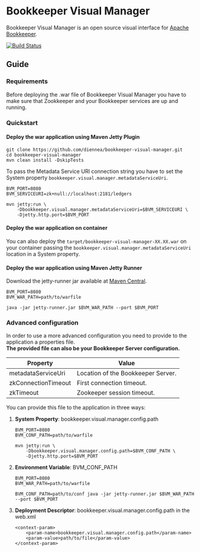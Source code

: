 # Bookkeeper Visual Manager

Bookkeeper Visual Manager is an open source visual interface for [Apache
Bookkeeper](https://bookkeeper.apache.org/).

[![Build Status](https://travis-ci.org/diennea/bookkeeper-visual-manager.svg?branch=master)](https://travis-ci.org/apache/bookkeeper)

## Guide

### Requirements

Before deploying the .war file of Bookkeeper Visual Manager you have to make
sure that Zookkeeper and your Bookkeeper services are up and running.

### Quickstart

#### Deploy the war application using Maven Jetty Plugin
~~~~
git clone https://github.com/diennea/bookkeeper-visual-manager.git
cd bookkeeper-visual-manager
mvn clean install -DskipTests
~~~~

To pass the Metadata Service URI connection string you have to set the System property
`bookkeeper.visual.manager.metadataServiceUri`.

~~~~
BVM_PORT=8080
BVM_SERVICEURI=zk+null://localhost:2181/ledgers

mvn jetty:run \
    -Dbookkeeper.visual.manager.metadataServiceUri=$BVM_SERVICEURI \
    -Djetty.http.port=$BVM_PORT
~~~~

#### Deploy the war application on container

You can also deploy the `target/bookkeeper-visual-manager-XX.XX.war` on your
container passing the `bookkeeper.visual.manager.metadataServiceUri` location in a System property.

#### Deploy the war application using Maven Jetty Runner

Download the jetty-runner jar available at [Maven
Central](https://repo1.maven.org/maven2/org/eclipse/jetty/jetty-runner/).

~~~~
BVM_PORT=8080
BVM_WAR_PATH=path/to/warfile

java -jar jetty-runner.jar $BVM_WAR_PATH --port $BVM_PORT
~~~~

### Advanced configuration

In order to use a more advanced configuration you need to provide to the
application a properties file.  
**The provided file can also be your Bookkeeper Server configuration.**

| Property             | Value                              |
|----------------------|------------------------------------|
| metadataServiceUri   | Location of the Bookkeeper Server. |
| zkConnectionTimeout  | First connection timeout.          |
| zkTimeout            | Zookeeper session timeout.         |

You can provide this file to the application in three ways:
1. **System Property**: bookkeeper.visual.manager.config.path  
    ~~~~
    BVM_PORT=8080
    BVM_CONF_PATH=path/to/warfile

    mvn jetty:run \
        -Dbookkeeper.visual.manager.config.path=$BVM_CONF_PATH \
        -Djetty.http.port=$BVM_PORT
    ~~~~
2. **Environment Variable**: BVM_CONF_PATH
    ~~~~
    BVM_PORT=8080
    BVM_WAR_PATH=path/to/warfile

    BVM_CONF_PATH=path/to/conf java -jar jetty-runner.jar $BVM_WAR_PATH --port $BVM_PORT
    ~~~~
3. **Deployment Descriptor**: bookkeeper.visual.manager.config.path in the web.xml
    ~~~~
    <context-param>
        <param-name>bookkeeper.visual.manager.config.path</param-name>
        <param-value>path/to/file</param-value>
    </context-param>
    ~~~~